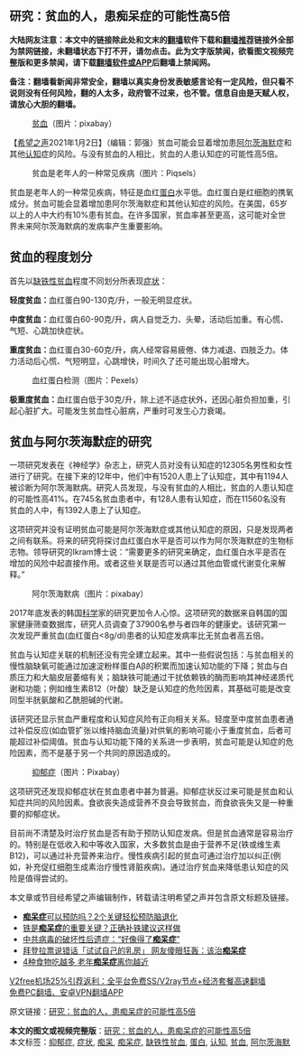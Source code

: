  <h2>研究：贫血的人，患痴呆症的可能性高5倍</h2> <p class="notice"><b>大陆网友注意：本文中的链接除此处和文末的<a href="https://github.com/bannedbook/fanqiang" >翻墙</a>软件下载和<a href="https://github.com/killgcd/justmysocks/blob/master/README.md">翻墙推荐</a>链接外全部为禁网链接，未翻墙状态下打不开，请勿点击。此为文字版禁闻，欲看图文视频完整版和更多禁闻，请下载<a href="https://github.com/bannedbook/fanqiang">翻墙软件或APP</a>后翻墙上禁闻网。</p><p>备注：翻墙看新闻非常安全，翻墙以真实身份发表敏感言论有一定风险，但只看不说则没有任何风险，翻的人太多，政府管不过来，也不管。信息自由是天赋人权，请放心大胆的翻墙。</b></p>  <div class="entry"> <figure> <p><figcaption><a href="https://www.bannedbook.org/bnews/tag/%E8%B4%AB%E8%A1%80/" class="st_tag internal_tag" rel="tag" title="标签 贫血 下的日志">贫血</a>（图片：pixabay）</figcaption></figure> <p>【<span class='wp_keywordlink_affiliate'><a href="https://www.soundofhope.org" title="希望之声" target="_blank">希望之声</a></span>2021年1月2日】（编辑：郭强）贫血可能会显着增加患<a href="https://www.bannedbook.org/bnews/tag/%E9%98%BF%E5%B0%94%E8%8C%A8%E6%B5%B7%E9%BB%98/" class="st_tag internal_tag" rel="tag" title="标签 阿尔茨海默 下的日志">阿尔茨海默</a>症和其他<a href="https://www.bannedbook.org/bnews/tag/%E8%AE%A4%E7%9F%A5/" class="st_tag internal_tag" rel="tag" title="标签 认知 下的日志">认知</a>症的风险。与没有贫血的人相比，贫血的人患认知症的可能性高5倍。</p> <figure><figcaption>贫血是老年人的一种常见疾病（图片：Piqsels）</figcaption></figure> <p>贫血是老年人的一种常见疾病，特征是血红<a href="https://www.bannedbook.org/bnews/tag/%E8%9B%8B%E7%99%BD/" class="st_tag internal_tag" rel="tag" title="标签 蛋白 下的日志">蛋白</a>水平低。血红蛋白是红细胞的携氧成分。贫血可能会显着增加患阿尔茨海默症和其他认知症的风险。在美国，65岁以上的人中大约有10%患有贫血。在许多国家，贫血率甚至更高，这可能对全世界未来阿尔茨海默病的发病率产生重要影响。</p> <h2>贫血的程度划分</h2> <p>首先以<a href="https://www.bannedbook.org/bnews/tag/%e7%bc%ba%e9%93%81%e6%80%a7%e8%b4%ab%e8%a1%80/" class="st_tag internal_tag" rel="tag" title="标签 缺铁性贫血 下的日志">缺铁性贫血</a>程度不同划分所表现<a href="https://www.bannedbook.org/bnews/tag/%E7%97%87%E7%8A%B6/" class="st_tag internal_tag" rel="tag" title="标签 症状 下的日志">症状</a>：</p> <p><strong>轻度贫血：</strong>血红蛋白90-130克/升，一般无明显症状。</p>  <p><strong>中度贫血：</strong>血红蛋白60-90克/升，病人自觉乏力、头晕，活动后加重。有心慌、气短、心跳加快症状。</p> <p><strong>重度贫血：</strong>血红蛋白30-60克/升，病人经常容易疲倦、体力减退、四肢乏力。体力活动后心慌、气短明显，心跳增快，时间久了还可能出现心脏增大。</p> <figure><figcaption>血红蛋白检测（图片：Pexels）</figcaption></figure> <p><strong>极重度贫血：</strong>血红蛋白低于30克/升，除上述不适症状外，还因心脏负担加重，引起心脏扩大。可能发生贫血性心脏病，严重时可发生心力衰竭。</p> <h2>贫血与阿尔茨海默症的研究</h2> <p>一项研究发表在《神经学》杂志上，研究人员对没有认知症的12305名男性和女性进行了研究。在接下来的12年中，他们中有1520人患上了认知症，其中有1194人被诊断为阿尔茨海默病。研究人员发现，与没有贫血的人相比，贫血的人患认知症的可能性高41%。在745名贫血患者中，有128人患有认知症，而在11560名没有贫血的人中，有1392人患上了认知症。</p>  <p>这项研究并没有证明贫血可能是阿尔茨海默症或其他认知症的原因，只是发现两者之间有联系。将来的研究将探讨血红蛋白水平是否可以作为阿尔茨海默症的生物标志物。领导研究的Ikram博士说：“需要更多的研究来确定，血红蛋白水平是否在增加的风险中起直接作用。或者这些关联是否可以通过其他血管或代谢变化来解释。”</p> <figure><figcaption>阿尔茨海默病（图片：pixabay）</figcaption></figure> <p>2017年底发表的韩国<span class='wp_keywordlink'><a href="https://www.bannedbook.org/forum11/topic309.html" title="禁片：“科学”的棍子" target="_blank">科学</a></span>家的研究更加令人心惊。这项研究的数据来自韩国的国家健康筛查数据库，研究人员调查了37900名参与者四年的健康史。该研究第一次发现严重贫血(血红蛋白&lt;8g/dl)患者的认知症发病率比无贫血者高五倍。</p> <p>贫血与认知症关联的机制还没有完全建立起来。其中一些假说包括：与贫血相关的慢性脑缺氧可能通过加速淀粉样蛋白Aβ的积累而加速认知功能的下降；贫血与白质压力和大脑皮层萎缩有关；脑缺铁可能通过干扰依赖铁的酶而影响其神经递质代谢和功能；例如维生素B12（叶酸）缺乏是认知症的危险因素，其基础可能是改变同型半胱氨酸和乙酰胆碱的代谢。</p> <p>该研究还显示贫血严重程度和认知症风险有正向相关关系。轻度至中度贫血患者通过补偿反应(如血管扩张以维持脑血流量)对供氧的影响可能小于重度贫血，后者可能超过补偿阈值。贫血与认知功能下降的关系进一步表明，贫血可能是认知症的危险因素，而不是基于另一个共同的原因造成的。</p>  <figure><figcaption><a href="https://www.bannedbook.org/bnews/tag/%e6%8a%91%e9%83%81%e7%97%87/" class="st_tag internal_tag" rel="tag" title="标签 抑郁症 下的日志">抑郁症</a>（图片：Pixabay）</figcaption></figure> <p>这项研究还发现抑郁症状在贫血患者中甚为普遍。抑郁症状反过来可能是贫血和认知症共同的风险因素。食欲丧失造成营养不良会导致贫血，而食欲丧失又是一种重要的抑郁症状。</p> <p>目前尚不清楚及时治疗贫血是否有助于预防认知症发病。但是贫血通常是容易治疗的。特别是在低收入和中等收入国家，大多数贫血是由于营养不足(铁或维生素B12)，可以通过补充营养来治疗。慢性疾病引起的贫血可通过治疗加以纠正(例如，补充促红细胞生成素治疗慢性肾脏疾病)。通过治疗贫血来降低患认知症的风险是值得尝试的。</p> <p>本文章或节目经希望之声编辑制作，转载请注明希望之声并包含原文标题及链接。</p> <ul class='op-related-articles' title='相关阅读'> <li><a href='https://www.bannedbook.org/bnews/comments/20201203/1441503.html' target='_blank'><b>痴呆症</b>可以预防吗？2个关键轻松预防脑退化</a></li> <li><a href='https://www.bannedbook.org/bnews/comments/20201024/1419496.html' target='_blank'>铁是<b>痴呆症</b>的重要关键？正确补铁建议这样做</a></li> <li><a href='https://www.bannedbook.org/bnews/cnnews/20201017/1415278.html' target='_blank'>中共病毒的破坏性后遗症：“好像得了<b>痴呆症</b>”</a></li> <li><a href='https://www.bannedbook.org/bnews/topimagenews/20201013/1412639.html' target='_blank'>拜登拉票说错话「试试自己的乳房」 网友傻眼狂轰：该治<b>痴呆症</b></a></li> <li><a href='https://www.bannedbook.org/bnews/lifebaike/20200930/1405813.html' target='_blank'>4种食物吃越多 老年<b>痴呆症</b>离你越近</a></li> </ul> <p class="texttj"> <a href="https://www.bannedbook.org/forum23/topic22702.html" target="_blank">V2free机场25%引荐返利：全平台免费SS/V2ray节点+经济套餐高速翻墙</a><br/> <a href="https://github.com/bannedbook/fanqiang/wiki/%E7%A6%81%E9%97%BB%E7%BD%91%E5%AE%89%E5%8D%93%E7%BF%BB%E5%A2%99%E6%96%B0%E9%97%BBAPP" target="_blank">免费PC翻墙、安卓VPN翻墙APP</a></p><p>原文链接：<a class="src_link"  href="https://www.soundofhope.org/post/449719" target="_blank">研究：贫血的人，患痴呆症的可能性高5倍</a></p> <a name='sharetosocial'></a>       <div><b>本文的图文或视频完整版</b>：<a href='https://www.bannedbook.org/bnews/comments/20210103/1459940.html'>研究：贫血的人，患痴呆症的可能性高5倍</a></div>  </div><!--END ENTRY--> <div class="postfooter"> <div>本文标签：<a href="https://www.bannedbook.org/bnews/tag/%e6%8a%91%e9%83%81%e7%97%87/" rel="tag">抑郁症</a>, <a href="https://www.bannedbook.org/bnews/tag/%E7%97%87%E7%8A%B6/" rel="tag">症状</a>, <a href="https://www.bannedbook.org/bnews/tag/%E7%97%B4%E5%91%86/" rel="tag">痴呆</a>, <a href="https://www.bannedbook.org/bnews/tag/%E7%97%B4%E5%91%86%E7%97%87/" rel="tag">痴呆症</a>, <a href="https://www.bannedbook.org/bnews/tag/%e7%bc%ba%e9%93%81%e6%80%a7%e8%b4%ab%e8%a1%80/" rel="tag">缺铁性贫血</a>, <a href="https://www.bannedbook.org/bnews/tag/%E8%9B%8B%E7%99%BD/" rel="tag">蛋白</a>, <a href="https://www.bannedbook.org/bnews/tag/%E8%AE%A4%E7%9F%A5/" rel="tag">认知</a>, <a href="https://www.bannedbook.org/bnews/tag/%E8%B4%AB%E8%A1%80/" rel="tag">贫血</a>, <a href="https://www.bannedbook.org/bnews/tag/%E9%98%BF%E5%B0%94%E8%8C%A8%E6%B5%B7%E9%BB%98/" rel="tag">阿尔茨海默</a></div>  </div><!--END POSTFOOTER--> 